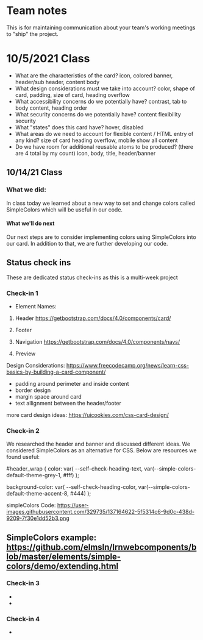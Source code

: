 # Team notes
This is for maintaining communication about your team's working meetings to "ship" the project.

# 10/5/2021 Class
- What are the characteristics of the card?
icon, colored banner, header/sub header, content body
- What design considerations must we take into account?
color, shape of card, padding, size of card, heading overflow
- What accessibility concerns do we potentially have?
contrast, tab to body content, heading order
- What security concerns do we potentially have?
content flexibility security
- What "states" does this card have?
hover, disabled
- What areas do we need to account for flexible content / HTML entry of any kind?
size of card heading overflow, mobile show all content
- Do we have room for additional reusable atoms to be produced? (there are 4 total by my count)
icon, body, title, header/banner

## 10/14/21 Class
### What we did:
In class today we learned about a new way to set and change colors called SimpleColors which will be useful in our code.

#### What we'll do next
Our next steps are to consider implementing colors using SimpleColors into our card. In addition to that, we are further developing our code.
## Status check ins
These are dedicated status check-ins as this is a multi-week project
### Check-in 1
- Element Names:
1) Header
https://getbootstrap.com/docs/4.0/components/card/
2) Footer 
3) Navigation
https://getbootstrap.com/docs/4.0/components/navs/

4) Preview

Design Considerations:
https://www.freecodecamp.org/news/learn-css-basics-by-building-a-card-component/
- padding around perimeter and inside content
- border design
- margin space around card
- text allignment between the header/footer

more card design ideas:
https://uicookies.com/css-card-design/
### Check-in 2
 We researched the header and banner and discussed different ideas. We considered SimpleColors as an alternative for CSS. Below are resources we found useful:

#header_wrap {
          color: var(
            --self-check-heading-text,
            var(--simple-colors-default-theme-grey-1, #fff)
          );

 background-color: var(
            --self-check-heading-color,
            var(--simple-colors-default-theme-accent-8, #444)
          );

simpleColors Code:
https://user-images.githubusercontent.com/329735/137164622-5f5314c6-9d0c-438d-9209-7f30e1dd52b3.png

SimpleColors example:
https://github.com/elmsln/lrnwebcomponents/blob/master/elements/simple-colors/demo/extending.html
- 
### Check-in 3
- 
- 
### Check-in 4
- 
